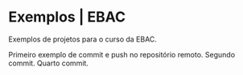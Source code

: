 # Exemplos | EBAC
Exemplos de projetos para o curso da EBAC.

Primeiro exemplo de commit e push no repositório remoto.
Segundo commit.
Quarto commit.
